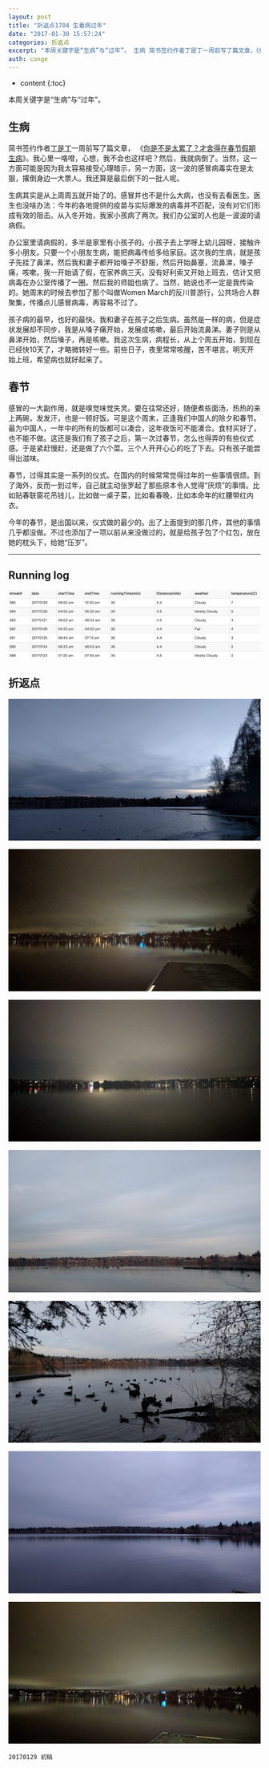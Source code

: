 ```yaml
---
layout: post
title: "折返点1704 生着病过年"
date: "2017-01-30 15:57:24"
categories: 折返点
excerpt: "本周关键字是“生病”与“过年”。 生病 简书签约作者丁是丁一周前写了篇文章，《你是不是太累了？才舍得在春节假期生病》。我心里一咯噔，心想，我不会..."
auth: conge
---
```

* content
{:toc}

本周关键字是“生病”与“过年”。

## 生病

简书签约作者[丁是丁](http://www.jianshu.com/u/4b2beda060ba)一周前写了篇文章，
《[你是不是太累了？才舍得在春节假期生病](http://www.jianshu.com/p/7f6e4379b998)》。我心里一咯噔，心想，我不会也这样吧？然后，我就病倒了。当然，这一方面可能是因为我太容易接受心理暗示，另一方面，这一波的感冒病毒实在是太狠，撂倒身边一大票人。我还算是最后倒下的一批人呢。

 生病其实是从上周周五就开始了的。感冒并也不是什么大病，也没有去看医生。医生也没啥办法：今年的各地提供的疫苗与实际爆发的病毒并不匹配，没有对它们形成有效的阻击。从入冬开始，我家小孩病了两次。我们办公室的人也是一波波的请病假。

办公室里请病假的，多半是家里有小孩子的。小孩子去上学呀上幼儿园呀，接触许多小朋友。只要一个小朋友生病，能把病毒传给多给家庭。这次我的生病，就是孩子先挂了鼻涕，然后我和妻子都开始嗓子不舒服，然后开始鼻塞，流鼻涕，嗓子痛，咳嗽。我一开始请了假，在家养病三天。没有好利索又开始上班去，估计又把病毒在办公室传播了一圈。然后我的师姐也病了。当然，她说也不一定是我传染的。她周末的时候去参加了那个叫做Women March的反川普游行，公共场合人群聚集，传播点儿感冒病毒，再容易不过了。

孩子病的最早，也好的最快。我和妻子在孩子之后生病。虽然是一样的病，但是症状发展却不同步，我是从嗓子痛开始，发展成咳嗽，最后开始流鼻涕。妻子则是从鼻涕开始，然后嗓子，再是咳嗽。我这次生病，病程长，从上个周五开始，到现在已经快10天了，才略微转好一些。前些日子，夜里常常咳醒，苦不堪言。明天开始上班，希望病也就好起来了。

## 春节

感冒的一大副作用，就是嗅觉味觉失灵。要在往常还好，随便煮些面汤，热热的来上两碗，发发汗，也是一顿好饭。可是这个周末，正逢我们中国人的除夕和春节。最为中国人，一年中的所有的饭都可以凑合，这年夜饭可不能凑合。食材买好了，也不能不做。这还是我们有了孩子之后，第一次过春节，怎么也得弄的有些仪式感。于是紧赶慢赶，还是做了六个菜。三个人开开心心的吃了下去。只有孩子能尝得出滋味。

春节，过得其实是一系列的仪式。在国内的时候常常觉得过年的一些事情很烦。到了海外，反而一到过年，自己就主动张罗起了那些原本令人觉得“厌烦”的事情。比如贴春联窗花吊钱儿，比如做一桌子菜，比如看春晚，比如本命年的红腰带红内衣。

今年的春节，是出国以来，仪式做的最少的。出了上面提到的那几件，其他的事情几乎都没做。不过也添加了一项以前从来没做过的，就是给孩子包了个红包，放在她的枕头下，给她“压岁”。

----

## Running log

![Paste_Image.png](/assets/images/折返点/118382-97b66b9619e3583f.png)

## 折返点

![20170123.jpg](/assets/images/折返点/118382-053d3d9a6ee3b0b5.jpg)

![20170124.jpg](/assets/images/折返点/118382-e3e40f9299093778.jpg)

![20170125.jpg](/assets/images/折返点/118382-31ae2b686ae1d9ed.jpg)

![20170126.jpg](/assets/images/折返点/118382-13e57b8a8a720582.jpg)

![20170127.jpg](/assets/images/折返点/118382-b59b82bd8a900376.jpg)

![20170128.jpg](/assets/images/折返点/118382-2b360d74dc747b1d.jpg)

![20170129.jpg](/assets/images/折返点/118382-0d9c0b35d43a8b6a.jpg)

```
20170129 初稿
```


